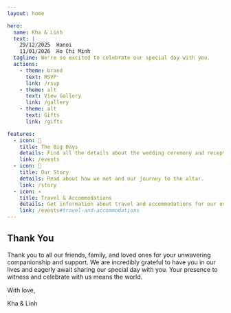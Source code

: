 ```yaml
---
layout: home

hero:
  name: Kha & Linh
  text: |
    29/12/2025  Hanoi
    11/01/2026  Ho Chi Minh
  tagline: We're so excited to celebrate our special day with you.
  actions:
    - theme: brand
      text: RSVP
      link: /rsvp
    - theme: alt
      text: View Gallery
      link: /gallery
    - theme: alt
      text: Gifts
      link: /gifts

features:
  - icon: 🎉
    title: The Big Days
    details: Find all the details about the wedding ceremony and reception.
    link: /events
  - icon: 💖
    title: Our Story
    details: Read about how we met and our journey to the altar.
    link: /story
  - icon: ✈️
    title: Travel & Accommodations
    details: Get information about travel and accommodations for our out-of-town guests.
    link: /events#travel-and-accommodations
---
```


## Thank You

Thank you to all our friends, family, and loved ones for your unwavering companionship and support.
We are incredibly grateful to have you in our lives and eagerly await sharing our special day with you.
Your presence to witness and celebrate with us means the world.

With love,

Kha & Linh
